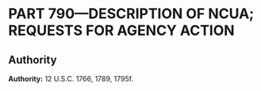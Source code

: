 # PART 790—DESCRIPTION OF NCUA; REQUESTS FOR AGENCY ACTION


## Authority

**Authority:** 12 U.S.C. 1766, 1789, 1795f.


